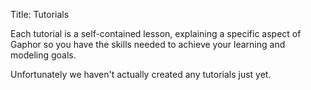 Title: Tutorials

Each tutorial is a self-contained lesson, explaining a specific aspect of
Gaphor so you have the skills needed to achieve your learning and modeling
goals.

Unfortunately we haven't actually created any tutorials just yet.